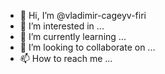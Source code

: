 - 👋 Hi, I’m @vladimir-cageyv-firi
- 👀 I’m interested in ...
- 🌱 I’m currently learning ...
- 💞️ I’m looking to collaborate on ...
- 📫 How to reach me ...

<!---
vladimir-cageyv-firi/vladimir-cageyv-firi is a ✨ special ✨ repository because its `README.md` (this file) appears on your GitHub profile.
You can click the Preview link to take a look at your changes.
--->

